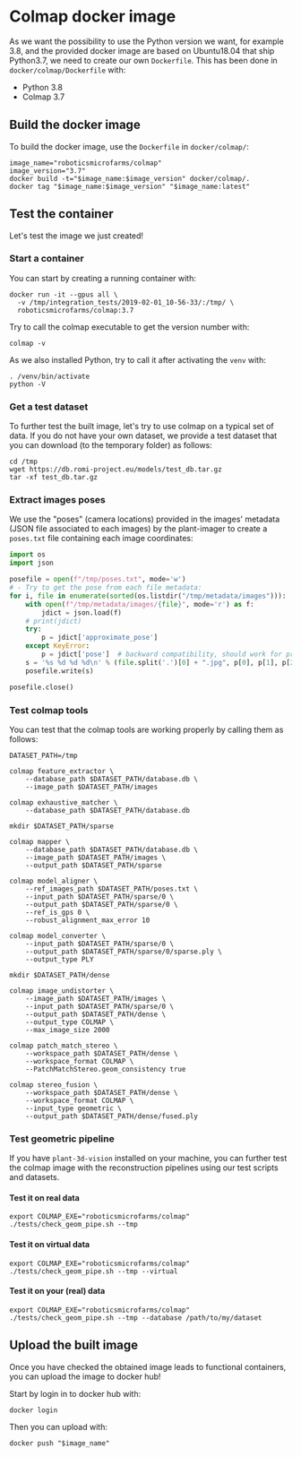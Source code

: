 # Colmap docker image

As we want the possibility to use the Python version we want, for example 3.8, and the provided docker image are based on Ubuntu18.04 that ship Python3.7, we need to create our own `Dockerfile`.
This has been done in `docker/colmap/Dockerfile` with:
- Python 3.8
- Colmap 3.7

## Build the docker image

To build the docker image, use the `Dockerfile` in `docker/colmap/`:

```shell
image_name="roboticsmicrofarms/colmap"
image_version="3.7"
docker build -t="$image_name:$image_version" docker/colmap/.
docker tag "$image_name:$image_version" "$image_name:latest"
```

## Test the container

Let's test the image we just created!

### Start a container

You can start by creating a running container with:

```shell
docker run -it --gpus all \
  -v /tmp/integration_tests/2019-02-01_10-56-33/:/tmp/ \
  roboticsmicrofarms/colmap:3.7
```

Try to call the colmap executable to get the version number with:

```shell
colmap -v
```

As we also installed Python, try to call it after activating the `venv` with:
```shell
. /venv/bin/activate
python -V
```

### Get a test dataset

To further test the built image, let's try to use colmap on a typical set of data.
If you do not have your own dataset, we provide a test dataset that you can download (to the temporary folder) as follows:

```shell
cd /tmp
wget https://db.romi-project.eu/models/test_db.tar.gz
tar -xf test_db.tar.gz
```

### Extract images poses

We use the "poses" (camera locations) provided in the images' metadata (JSON file associated to each images) by the plant-imager to create a `poses.txt` file containing each image coordinates:
```python
import os
import json

posefile = open(f"/tmp/poses.txt", mode='w')
# - Try to get the pose from each file metadata:
for i, file in enumerate(sorted(os.listdir("/tmp/metadata/images"))):
    with open(f"/tmp/metadata/images/{file}", mode='r') as f:
        jdict = json.load(f)
    # print(jdict)
    try:
        p = jdict['approximate_pose']
    except KeyError:
        p = jdict['pose']  # backward compatibility, should work for provided test dataset
    s = '%s %d %d %d\n' % (file.split('.')[0] + ".jpg", p[0], p[1], p[2])
    posefile.write(s)

posefile.close()
```

### Test colmap tools

You can test that the colmap tools are working properly by calling them as follows:

```shell
DATASET_PATH=/tmp

colmap feature_extractor \
    --database_path $DATASET_PATH/database.db \
    --image_path $DATASET_PATH/images

colmap exhaustive_matcher \
    --database_path $DATASET_PATH/database.db

mkdir $DATASET_PATH/sparse

colmap mapper \
    --database_path $DATASET_PATH/database.db \
    --image_path $DATASET_PATH/images \
    --output_path $DATASET_PATH/sparse

colmap model_aligner \
    --ref_images_path $DATASET_PATH/poses.txt \
    --input_path $DATASET_PATH/sparse/0 \
    --output_path $DATASET_PATH/sparse/0 \
    --ref_is_gps 0 \
    --robust_alignment_max_error 10

colmap model_converter \
    --input_path $DATASET_PATH/sparse/0 \
    --output_path $DATASET_PATH/sparse/0/sparse.ply \
    --output_type PLY

mkdir $DATASET_PATH/dense

colmap image_undistorter \
    --image_path $DATASET_PATH/images \
    --input_path $DATASET_PATH/sparse/0 \
    --output_path $DATASET_PATH/dense \
    --output_type COLMAP \
    --max_image_size 2000

colmap patch_match_stereo \
    --workspace_path $DATASET_PATH/dense \
    --workspace_format COLMAP \
    --PatchMatchStereo.geom_consistency true

colmap stereo_fusion \
    --workspace_path $DATASET_PATH/dense \
    --workspace_format COLMAP \
    --input_type geometric \
    --output_path $DATASET_PATH/dense/fused.ply
```

### Test geometric pipeline

If you have `plant-3d-vision` installed on your machine, you can further test the colmap image with the reconstruction pipelines using our test scripts and datasets.

#### Test it on real data

```shell
export COLMAP_EXE="roboticsmicrofarms/colmap"
./tests/check_geom_pipe.sh --tmp
```

#### Test it on virtual data

```shell
export COLMAP_EXE="roboticsmicrofarms/colmap"
./tests/check_geom_pipe.sh --tmp --virtual
```

#### Test it on your (real) data

```shell
export COLMAP_EXE="roboticsmicrofarms/colmap"
./tests/check_geom_pipe.sh --tmp --database /path/to/my/dataset
```


## Upload the built image
Once you have checked the obtained image leads to functional containers, you can upload the image to docker hub!

Start by login in to docker hub with:
```shell
docker login
```

Then you can upload with:
```shell
docker push "$image_name"
```